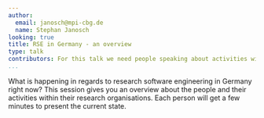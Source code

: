 ```yaml
---
author:
  email: janosch@mpi-cbg.de
  name: Stephan Janosch
looking: true
title: RSE in Germany - an overview
type: talk
contributors: For this talk we need people speaking about activities within HRK (Hochschulrekorenkonferenz), Leibniz-, Helmholz and Max-Planck (already covered), Fraunhofer-Societies. Maybe a DFG person can be present as well and of course we could look at the NFDI. Local chapter can present themselves too!
...
```


What is happening in regards to research software engineering in Germany right now? This session gives you an overview about the people and their activities within their research organisations. 
Each person will get a few minutes to present the current state.